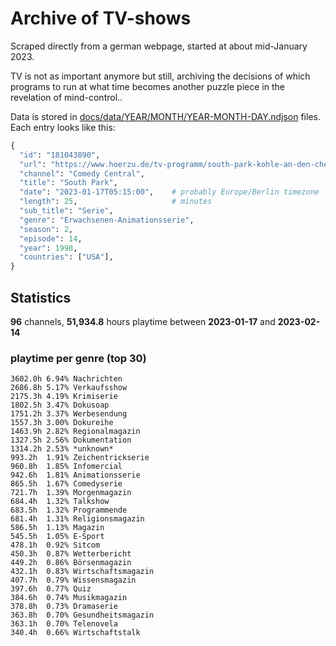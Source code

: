 # Archive of TV-shows

Scraped directly from a german webpage, started at about mid-January 2023.

TV is not as important anymore but still, archiving the decisions of which programs to run at what time
becomes another puzzle piece in the revelation of mind-control.. 

Data is stored in [docs/data/YEAR/MONTH/YEAR-MONTH-DAY.ndjson](docs/data/) files. 
Each entry looks like this:

```python
{
  "id": "181043890", 
  "url": "https://www.hoerzu.de/tv-programm/south-park-kohle-an-den-chefkoch/bid_181043890/", 
  "channel": "Comedy Central", 
  "title": "South Park", 
  "date": "2023-01-17T05:15:00",    # probably Europe/Berlin timezone 
  "length": 25,                     # minutes 
  "sub_title": "Serie", 
  "genre": "Erwachsenen-Animationsserie", 
  "season": 2, 
  "episode": 14, 
  "year": 1998, 
  "countries": ["USA"],
}
```

## Statistics

**96** channels, **51,934.8** hours playtime between **2023-01-17** and **2023-02-14**


### playtime per genre (top 30)

    3602.0h 6.94% Nachrichten
    2686.8h 5.17% Verkaufsshow
    2175.3h 4.19% Krimiserie
    1802.5h 3.47% Dokusoap
    1751.2h 3.37% Werbesendung
    1557.3h 3.00% Dokureihe
    1463.9h 2.82% Regionalmagazin
    1327.5h 2.56% Dokumentation
    1314.2h 2.53% *unknown*
    993.2h  1.91% Zeichentrickserie
    960.8h  1.85% Infomercial
    942.6h  1.81% Animationsserie
    865.5h  1.67% Comedyserie
    721.7h  1.39% Morgenmagazin
    684.4h  1.32% Talkshow
    683.5h  1.32% Programmende
    681.4h  1.31% Religionsmagazin
    586.5h  1.13% Magazin
    545.5h  1.05% E-Sport
    478.1h  0.92% Sitcom
    450.3h  0.87% Wetterbericht
    449.2h  0.86% Börsenmagazin
    432.1h  0.83% Wirtschaftsmagazin
    407.7h  0.79% Wissensmagazin
    397.6h  0.77% Quiz
    384.6h  0.74% Musikmagazin
    378.8h  0.73% Dramaserie
    363.8h  0.70% Gesundheitsmagazin
    363.1h  0.70% Telenovela
    340.4h  0.66% Wirtschaftstalk
